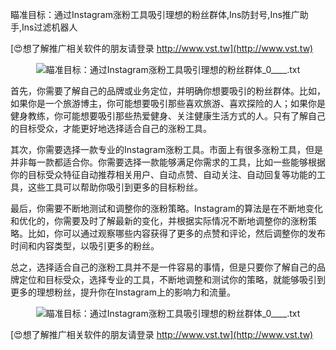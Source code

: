 瞄准目标：通过Instagram涨粉工具吸引理想的粉丝群体,Ins防封号,Ins推广助手,Ins过滤机器人

[😍想了解推广相关软件的朋友请登录 http://www.vst.tw](http://www.vst.tw)

 <center><img src="https://vst.tw/MP4/tuiguang/png/5.png" alt="瞄准目标：通过Instagram涨粉工具吸引理想的粉丝群体_0____.txt"></center>

首先，你需要了解自己的品牌或业务定位，并明确你想要吸引的粉丝群体。比如，如果你是一个旅游博主，你可能想要吸引那些喜欢旅游、喜欢探险的人；如果你是健身教练，你可能想要吸引那些热爱健身、关注健康生活方式的人。只有了解自己的目标受众，才能更好地选择适合自己的涨粉工具。

其次，你需要选择一款专业的Instagram涨粉工具。市面上有很多涨粉工具，但是并非每一款都适合你。你需要选择一款能够满足你需求的工具，比如一些能够根据你的目标受众特征自动推荐相关用户、自动点赞、自动关注、自动回复等功能的工具，这些工具可以帮助你吸引到更多的目标粉丝。

最后，你需要不断地测试和调整你的涨粉策略。Instagram的算法是在不断地变化和优化的，你需要及时了解最新的变化，并根据实际情况不断地调整你的涨粉策略。比如，你可以通过观察哪些内容获得了更多的点赞和评论，然后调整你的发布时间和内容类型，以吸引更多的粉丝。

总之，选择适合自己的涨粉工具并不是一件容易的事情，但是只要你了解自己的品牌定位和目标受众，选择专业的工具，不断地调整和测试你的策略，就能够吸引到更多的理想粉丝，提升你在Instagram上的影响力和流量。

 <center><img src="https://vst.tw/MP4/tuiguang/png/8.png" alt="瞄准目标：通过Instagram涨粉工具吸引理想的粉丝群体_0____.txt"></center>

[😍想了解推广相关软件的朋友请登录 http://www.vst.tw](http://www.vst.tw)



